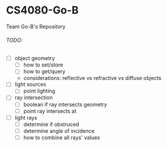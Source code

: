 # CS4080-Go-B
Team Go-B's Repository
###### TODO:
- [ ] object geometry
  - [ ] how to set/store
  - [ ] how to get/query
   - considerations: reflective vs refractive vs diffuse objects
- [ ] light sources
  - [ ] point lighting
- [ ] ray intersection 
  - [ ] boolean if ray intersects geometry
  - [ ] point ray intersects at
- [ ] light rays 
  - [ ] determine if obstruced
  - [ ] determine angle of incidence
  - [ ] how to combine all rays' values
